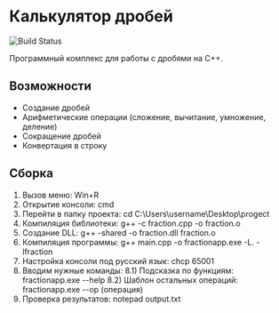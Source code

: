 # Калькулятор дробей
![Build Status](https://github.com/Jenyatta/fraction/actions/workflows/build.yml/badge.svg)

Программный комплекс для работы с дробями на C++.

## Возможности
- Создание дробей
- Арифметические операции (сложение, вычитание, умножение, деление)
- Сокращение дробей
- Конвертация в строку

## Сборка
1) Вызов меню: Win+R 
2) Открытие консоли: cmd
3) Перейти в папку проекта: cd C:\Users\username\Desktop\progect 
4) Компиляция библиотеки: g++ -c fraction.cpp -o fraction.o
5) Создание DLL: g++ -shared -o fraction.dll fraction.o
6) Компиляция программы: g++ main.cpp -o fractionapp.exe -L. -lfraction
7) Настройка консоли под русский язык: chcp 65001
8) Вводим нужные команды:
 8.1) Подсказка по функциям: fractionapp.exe --help
 8.2) Шаблон остальных операций: fractionapp.exe --op (операция)
9) Проверка результатов: notepad output.txt
